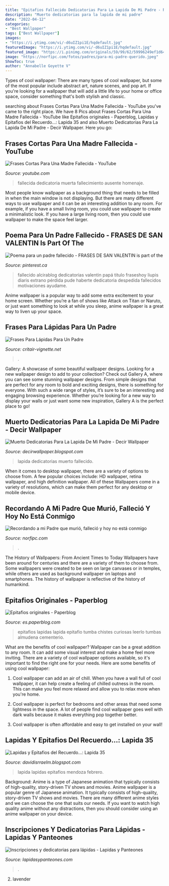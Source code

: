 ```yaml
---
title: "Epitafios Fallecido Dedicatorias Para La Lapida De Mi Padre - Recordando A Mi Padre Que Murió, Falleció Y Hoy No Está Conmigo"
description: "Muerto dedicatorias para la lapida de mi padre"
date: "2022-04-12"
categories:
- "Best Wallpaper"
tags: ["Best Wallpaper"]
images:
- "https://i.ytimg.com/vi/-d6uIZ1pi1E/hqdefault.jpg"
featuredImage: "https://i.ytimg.com/vi/-d6uIZ1pi1E/hqdefault.jpg"
featured_image: "https://i.pinimg.com/originals/59/99/62/59996249ef1d64b90d78ba41d7d30b6f.jpg"
image: "https://norfipc.com/fotos/padres/para-mi-padre-querido.jpeg"
ShowToc: true
author: "Annabelle Goyette V"
---
```



Types of cool wallpaper:
There are many types of cool wallpaper, but some of the most popular include abstract art, nature scenes, and pop art. If you're looking for a wallpaper that will add a little life to your home or office space, consider something that's both stylish and classic.

	

		
searching about Frases Cortas Para Una Madre Fallecida - YouTube you've came to the right place. We have 8 Pics about Frases Cortas Para Una Madre Fallecida - YouTube like Epitafios originales - Paperblog, Lapidas y Epitafios del Recuerdo...: Lapida 35 and also Muerto Dedicatorias Para La Lapida De Mi Padre - Decir Wallpaper. Here you go:
		
    
## Frases Cortas Para Una Madre Fallecida - YouTube

<img loading=lazy src="https://i.ytimg.com/vi/-d6uIZ1pi1E/hqdefault.jpg" onerror="this.onerror=null;this.src='https://tse1.mm.bing.net/th?id=OIP.jW62GEHMCILXSn0CDwZmbQHaFj&amp;pid=15.1';" alt="Frases Cortas Para Una Madre Fallecida - YouTube">

_Source: youtube.com_

>fallecida dedicatoria muerta fallecimiento ausente homenaje. 

	

Most people know wallpaper as a background thing that needs to be filled in when the main window is not displaying. But there are many different ways to use wallpaper and it can be an interesting addition to any room. For example, if you have a small living room, you could use wallpaper to create a minimalistic look. If you have a large living room, then you could use wallpaper to make the space feel larger.

    
## Poema Para Un Padre Fallecido - FRASES DE SAN VALENTIN Is Part Of The

<img loading=lazy src="https://i.pinimg.com/originals/59/99/62/59996249ef1d64b90d78ba41d7d30b6f.jpg" onerror="this.onerror=null;this.src='https://tse4.mm.bing.net/th?id=OIP.-x9BNTMDB9Assg0obVmOtQAAAA&amp;pid=15.1';" alt="Poema para un padre fallecido - FRASES DE SAN VALENTIN is part of the">

_Source: pinterest.ca_

>fallecido alcirablog dedicatorias valentin papá titulo fraseshoy liupis diaris extrano pérdida pude haberte dedicatoria despedida fallecidos motivaciones ayudame. 

	

Anime wallpaper is a popular way to add some extra excitement to your home screen. Whether you’re a fan of shows like Attack on Titan or Naruto, or just want something to look at while you sleep, anime wallpaper is a great way to liven up your space.

    
## Frases Para Lápidas Para Un Padre

<img loading=lazy src="https://www.literato.es/images/1d/1def1713ebf17722cbe300cfc1c88558.jpg" onerror="this.onerror=null;this.src='https://tse2.mm.bing.net/th?id=OIP.TfTGeSZlwIJkLDztmv3wkgHaHa&amp;pid=15.1';" alt="Frases Para Lápidas Para Un Padre">

_Source: critair-vignette.net_

>. 

	

Gallery: A showcase of some beautiful wallpaper designs.
Looking for a new wallpaper design to add to your collection? Check out Gallery A, where you can see some stunning wallpaper designs. From simple designs that are perfect for any room to bold and exciting designs, there is something for everyone. With such a wide range of styles, it’s sure to be an interesting and engaging browsing experience. Whether you’re looking for a new way to display your walls or just want some new inspiration, Gallery A is the perfect place to go!





	
	
    
## Muerto Dedicatorias Para La Lapida De Mi Padre - Decir Wallpaper

<img loading=lazy src="https://www.literato.es/images/56/567b8f5f423af15818a068235807edc0.jpg" onerror="this.onerror=null;this.src='https://tse2.mm.bing.net/th?id=OIP.6vIt2IRLY35djz2xMLR8QgHaE1&amp;pid=15.1';" alt="Muerto Dedicatorias Para La Lapida De Mi Padre - Decir Wallpaper">

_Source: decirwallpaper.blogspot.com_

>lapida dedicatorias muerto fallecido. 

	

When it comes to desktop wallpaper, there are a variety of options to choose from. A few popular choices include: HD wallpaper, retina wallpaper, and high definition wallpaper. All of these Wallpapers come in a variety of resolutions, which can make them perfect for any desktop or mobile device. 

    
## Recordando A Mi Padre Que Murió, Falleció Y Hoy No Está Conmigo

<img loading=lazy src="https://norfipc.com/fotos/padres/para-mi-padre-querido.jpeg" onerror="this.onerror=null;this.src='https://tse3.mm.bing.net/th?id=OIP.0o0ZygFKzFCVCk7IVSkJEgHaEr&amp;pid=15.1';" alt="Recordando a mi Padre que murió, falleció y hoy no está conmigo">

_Source: norfipc.com_

>. 

	

The History of Wallpapers: From Ancient Times to Today
Wallpapers have been around for centuries and there are a variety of them to choose from. Some wallpapers were created to be seen on large canvases or in temples, while others are used as background wallpaper on laptops and smartphones. The history of wallpaper is reflective of the history of humankind.

    
## Epitafios Originales - Paperblog

<img loading=lazy src="https://m1.paperblog.com/i/19/192417/epitafios-originales-L-2.jpeg" onerror="this.onerror=null;this.src='https://tse2.mm.bing.net/th?id=OIP.IhA-sBUf6vCG7jV4HRbxEAHaFi&amp;pid=15.1';" alt="Epitafios originales - Paperblog">

_Source: es.paperblog.com_

>epitafios lapidas lapida epitafio tumba chistes curiosas leerlo tumbas almudena cementerio. 

	

What are the benefits of cool wallpaper?
Wallpaper can be a great addition to any room. It can add some visual interest and make a home feel more inviting. There are a variety of cool wallpaper options available, so it's important to find the right one for your needs. Here are some benefits of using cool wallpaper: 
1. Cool wallpaper can add an air of chill. When you have a wall full of cool wallpaper, it can help create a feeling of chilled outness in the room. This can make you feel more relaxed and allow you to relax more when you're home. 

2. Cool wallpaper is perfect for bedrooms and other areas that need some lightness in the space. A lot of people find cool wallpaper goes well with dark walls because it makes everything pop together better. 

3. Cool wallpaper is often affordable and easy to get installed on your wall!

    
## Lapidas Y Epitafios Del Recuerdo...: Lapida 35

<img loading=lazy src="http://1.bp.blogspot.com/-BQsyQ0hkGmg/TVsuSijxMKI/AAAAAAAABIE/lr5MMoeMomg/s1600/SDC10905.JPG" onerror="this.onerror=null;this.src='https://tse3.mm.bing.net/th?id=OIP.iIQYRHQ57x0W23MBZMp24AHaFj&amp;pid=15.1';" alt="Lapidas y Epitafios del Recuerdo...: Lapida 35">

_Source: davidisrraelm.blogspot.com_

>lapida lapidas epitafios mendoza febrero. 

	

Background: Anime is a type of Japanese animation that typically consists of high-quality, story-driven TV shows and movies.
Anime wallpaper is a popular genre of Japanese animation. It typically consists of high-quality, story-driven TV shows and movies. There are many different anime styles and we can choose the one that suits our needs. If you want to watch high quality anime without any distractions, then you should consider using an anime wallpaper on your device.

    
## Inscripciones Y Dedicatorias Para Lápidas - Lapidas Y Panteones

<img loading=lazy src="http://www.lapidasypanteones.com/wp-content/uploads/2016/03/dedicatorias-lapidas-3.jpg" onerror="this.onerror=null;this.src='https://tse2.mm.bing.net/th?id=OIP.0uDcCIAFXoA2RX3E1Qa8JgHaF2&amp;pid=15.1';" alt="Inscripciones y dedicatorias para lápidas - Lapidas y Panteones">

_Source: lapidasypanteones.com_

>. 

	

2. lavender 


